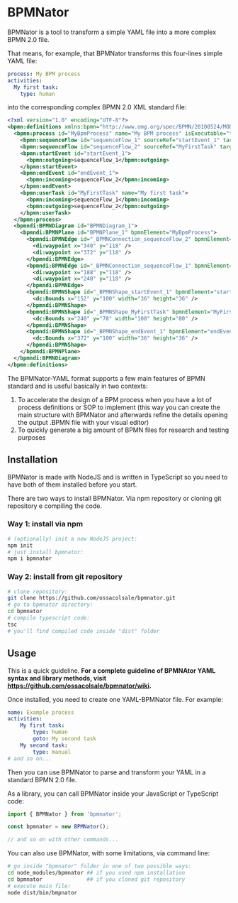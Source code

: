 
# BPMNator

BPMNator is a tool to transform a simple YAML file into a more complex BPMN 2.0 file.

That means, for example, that BPMNator transforms this four-lines simple YAML file:

```YAML
process: My BPM process
activities:
  My first task:
    type: human
```

into the corresponding complex BPMN 2.0 XML standard file:

```XML
<?xml version="1.0" encoding="UTF-8"?>
<bpmn:definitions xmlns:bpmn="http://www.omg.org/spec/BPMN/20100524/MODEL" xmlns:bpmndi="http://www.omg.org/spec/BPMN/20100524/DI" xmlns:dc="http://www.omg.org/spec/DD/20100524/DC" xmlns:di="http://www.omg.org/spec/DD/20100524/DI" xmlns:xsi="http://www.w3.org/2001/XMLSchema-instance" targetNamespace="http://bpmn.io/schema/bpmn" exporter="Camunda Modeler" exporterVersion="4.10.0">
  <bpmn:process id="MyBpmProcess" name="My BPM process" isExecutable="true">
    <bpmn:sequenceFlow id="sequenceFlow_1" sourceRef="startEvent_1" targetRef="MyFirstTask" />
    <bpmn:sequenceFlow id="sequenceFlow_2" sourceRef="MyFirstTask" targetRef="endEvent_1" />
    <bpmn:startEvent id="startEvent_1">
      <bpmn:outgoing>sequenceFlow_1</bpmn:outgoing>
    </bpmn:startEvent>
    <bpmn:endEvent id="endEvent_1">
      <bpmn:incoming>sequenceFlow_2</bpmn:incoming>
    </bpmn:endEvent>
    <bpmn:userTask id="MyFirstTask" name="My first task">
      <bpmn:incoming>sequenceFlow_1</bpmn:incoming>
      <bpmn:outgoing>sequenceFlow_2</bpmn:outgoing>
    </bpmn:userTask>
  </bpmn:process>
  <bpmndi:BPMNDiagram id="BPMNDiagram_1">
    <bpmndi:BPMNPlane id="BPMNPlane_1" bpmnElement="MyBpmProcess">
      <bpmndi:BPMNEdge id="_BPMNConnection_sequenceFlow_2" bpmnElement="sequenceFlow_2">
        <di:waypoint x="340" y="118" />
        <di:waypoint x="372" y="118" />
      </bpmndi:BPMNEdge>
      <bpmndi:BPMNEdge id="_BPMNConnection_sequenceFlow_1" bpmnElement="sequenceFlow_1">
        <di:waypoint x="188" y="118" />
        <di:waypoint x="240" y="118" />
      </bpmndi:BPMNEdge>
      <bpmndi:BPMNShape id="_BPMNShape_startEvent_1" bpmnElement="startEvent_1" isExpanded="false">
        <dc:Bounds x="152" y="100" width="36" height="36" />
      </bpmndi:BPMNShape>
      <bpmndi:BPMNShape id="_BPMNShape_MyFirstTask" bpmnElement="MyFirstTask" isExpanded="false">
        <dc:Bounds x="240" y="78" width="100" height="80" />
      </bpmndi:BPMNShape>
      <bpmndi:BPMNShape id="_BPMNShape_endEvent_1" bpmnElement="endEvent_1" isExpanded="false">
        <dc:Bounds x="372" y="100" width="36" height="36" />
      </bpmndi:BPMNShape>
    </bpmndi:BPMNPlane>
  </bpmndi:BPMNDiagram>
</bpmn:definitions>
```

The BPMNator-YAML format supports a few main features of BPMN standard and is useful basically in two contexts:

1. To accelerate the design of a BPM process when you have a lot of process definitions or SOP to implement (this way you can create the main structure with BPMNator and afterwards refine the details opening the output .BPMN file with your visual editor)
2. To quickly generate a big amount of BPMN files for research and testing purposes

## Installation

BPMNator is made with NodeJS and is written in TypeScript so you need to have both of them installed before you start.

There are two ways to install BPMNator. Via npm repository or cloning git repository e compiling the code.

### Way 1: install via npm

```BASH
# (optionally) init a new NodeJS project:
npm init
# just install bpmnator:
npm i bpmnator
```

### Way 2: install from git repository

```BASH
# clone repository:
git clone https://github.com/ossacolsale/bpmnator.git
# go to bpmnator directory:
cd bpmnator
# compile typescript code:
tsc
# you'll find compiled code inside "dist" folder
```

## Usage

This is a quick guideline. **For a complete guideline of BPMNAtor YAML syntax and library methods, visit https://github.com/ossacolsale/bpmnator/wiki.**

Once installed, you need to create one YAML-BPMNator file. For example:

```YAML
name: Example process
activities:
    My first task:
        type: human
        goto: My second task
    My second task:
        type: manual
# and so on...

```

Then you can use BPMNator to parse and transform your YAML in a standard BPMN 2.0 file.

As a library, you can call BPMNator inside your JavaScript or TypeScript code:

```TYPESCRIPT
import { BPMNator } from 'bpmnator';

const bpmnator = new BPMNator();

// and so on with other commands...
```

You can also use BPMNator, with some limitations, via command line:

```BASH
# go inside "bpmnator" folder in one of two possible ways:
cd node_modules/bpmnator ## if you used npm installation
cd bpmnator              ## if you cloned git repository
# execute main file:
node dist/bin/bmpnator
```



